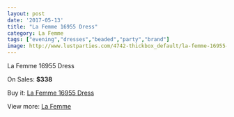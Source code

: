```yaml
---
layout: post
date: '2017-05-13'
title: "La Femme 16955 Dress"
category: La Femme
tags: ["evening","dresses","beaded","party","brand"]
image: http://www.lustparties.com/4742-thickbox_default/la-femme-16955-dress.jpg
---
```

La Femme 16955 Dress

On Sales: **$338**
<a href="https://www.lustparties.com/en/la-femme/1583-la-femme-16955-dress.html"><amp-img layout="responsive" width="600" height="600" src="//www.lustparties.com/4742-thickbox_default/la-femme-16955-dress.jpg" alt="La Femme 16955 Dress 0" /></a>
<a href="https://www.lustparties.com/en/la-femme/1583-la-femme-16955-dress.html"><amp-img layout="responsive" width="600" height="600" src="//www.lustparties.com/4743-thickbox_default/la-femme-16955-dress.jpg" alt="La Femme 16955 Dress 1" /></a>

Buy it: [La Femme 16955 Dress](https://www.lustparties.com/en/la-femme/1583-la-femme-16955-dress.html "La Femme 16955 Dress")

View more: [La Femme](https://www.lustparties.com/en/4-la-femme "La Femme")